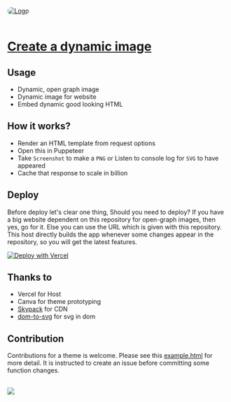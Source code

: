 <a href="https://dynamic-image.vercel.app/"> <img src="https://dynamic-image.vercel.app/api/random/png?icon=https%3A%2F%2Fdynamic-image.vercel.app%2Ficon%2Fthink.svg&content=Create%20a%20dynamic%20image%20now%20%21&ref=website" alt="Logo" style="border-radius:15px;"></a><br><br>

# [Create a dynamic image](https://dynamic-image.vercel.app)

## Usage

- Dynamic, open graph image
- Dynamic image for website
- Embed dynamic good looking HTML

## How it works?

- Render an HTML template from request options
- Open this in Puppeteer
- Take `Screenshot` to make a `PNG` or Listen to console log for `SVG` to have appeared
- Cache that response to scale in billion

## Deploy

Before deploy let's clear one thing, Should you need to deploy?
If you have a big website dependent on this repository for open-graph images, then yes, go for it. Else you can use the URL which is given with this repository. This host directly builds the app whenever some changes appear in the repository, so you will get the latest features.

[![Deploy with Vercel](https://vercel.com/button)](https://vercel.com/new/clone?repository-url=https%3A%2F%2Fgithub.com%2Fcachecleanerjeet%2Fdynamic-image)

## Thanks to

- Vercel for Host
- Canva for theme prototyping
- [Skypack](https://www.skypack.dev/) for CDN
- [dom-to-svg](https://github.com/felixfbecker/dom-to-svg) for svg in dom

## Contribution

Contributions for a theme is welcome. Please see this [example.html](/dynamic-image/blob/master/examples/index.html) for more detail. It is instructed to create an issue before committing some function changes.

<br><a href="https://www.buymeacoffee.com/tuhinkpal"><img src="https://img.buymeacoffee.com/button-api/?text=Buy me a coffee&emoji=&slug=tuhinkpal&button_colour=5F7FFF&font_colour=ffffff&font_family=Cookie&outline_colour=000000&coffee_colour=FFDD00"></a>
